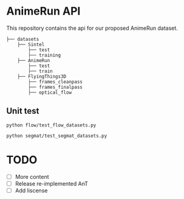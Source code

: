 # AnimeRun API
This repository contains the api for our proposed AnimeRun dataset.

```Shell
├── datasets
    ├── Sintel
        ├── test
        ├── training
    ├── AnimeRun
        ├── test
        ├── train
    ├── FlyingThings3D
        ├── frames_cleanpass
        ├── frames_finalpass
        ├── optical_flow
```

## Unit test
    python flow/test_flow_datasets.py

    python segmat/test_segmat_datasets.py

# TODO
 - [ ] More content
 - [ ] Release re-implemented AnT
 - [ ] Add liscense
